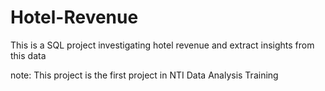 # Hotel-Revenue
This is a SQL project investigating hotel revenue and extract insights from this data 

note: This project is the first project in NTI Data Analysis Training 
